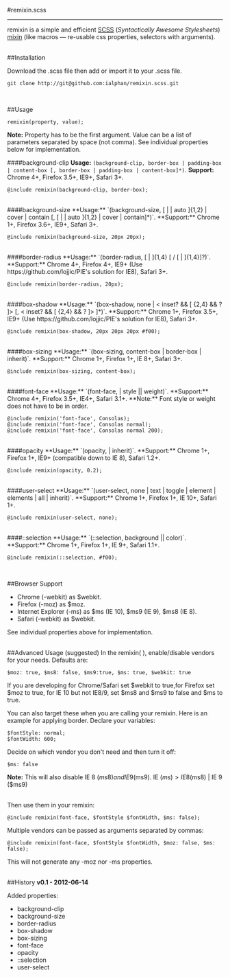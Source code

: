 #remixin.scss
***
remixin is a simple and efficient [SCSS](http://sass-lang.com) (*Syntactically Awesome Stylesheets*) [mixin](http://sass-lang.com/docs/yardoc/file.SASS_REFERENCE.html#mixins) (like macros — re-usable css properties, selectors with arguments).
<br /><br />

##Installation

Download the .scss file then add or import it to your .scss file.

    git clone http://git@github.com:ialphan/remixin.scss.git
<br />

##Usage

	remixin(property, value);
	
**Note:** Property has to be the first argument. Value can be a list of parameters separated by space (not comma). See individual properties below for implementation.

####background-clip
**Usage:** `(background-clip, border-box | padding-box | content-box [, border-box | padding-box | content-box]*)`. 
**Support:** Chrome 4+, Firefox 3.5+, IE9+, Safari 3+.

    @include remixin(background-clip, border-box);

<br />
####background-size
**Usage:** `(background-size, [<length> | <percentage> | auto ]{1,2} | cover | contain [, [ <length> | <percentage> | auto ]{1,2} | cover | contain]*)`. 
**Support:** Chrome 1+, Firefox 3.6+, IE9+, Safari 3+.

    @include remixin(background-size, 20px 20px);

<br />
####border-radius
**Usage:** `(border-radius, [<length> | <percentage> ]{1,4} [ / [ <length> | <percentage> ]{1,4}]?)`. 
**Support:** Chrome 4+, Firefox 4+, IE9+ (Use https://github.com/lojjic/PIE's solution for IE8), Safari 3+.

    @include remixin(border-radius, 20px);

<br />
####box-shadow
**Usage:** `(box-shadow, none | < inset? && [ <length>{2,4} && <color>? ]> [, < inset? && [ <length>{2,4} && <color>? ]> ]*)`. 
**Support:** Chrome 1+, Firefox 3.5+, IE9+ (Use https://github.com/lojjic/PIE's solution for IE8), Safari 3+.

    @include remixin(box-shadow, 20px 20px 20px #f00);

<br />
####box-sizing
**Usage:** `(box-sizing, content-box | border-box | inherit)`. 
**Support:** Chrome 1+, Firefox 1+, IE 8+, Safari 3+.

    @include remixin(box-sizing, content-box);

<br />
####font-face
**Usage:** `(font-face, <font> | style || weight)`. 
**Support:** Chrome 4+, Firefox 3.5+, IE4+, Safari 3.1+. 
**Note:** Font style or weight does not have to be in order.

    @include remixin('font-face', Consolas);
    @include remixin('font-face', Consolas normal);
    @include remixin('font-face', Consolas normal 200);

<br />
####opacity
**Usage:** `(opacity, <alphavalue> | inherit)`. 
**Support:** Chrome 1+, Firefox 1+, IE9+ (compatible down to IE 8), Safari 1.2+.

    @include remixin(opacity, 0.2);

<br />
####user-select
**Usage:** `(user-select, none | text | toggle | element | elements | all | inherit)`. 
**Support:** Chrome 1+, Firefox 1+, IE 10+, Safari 1+.

    @include remixin(user-select, none);

<br />
####::selection
**Usage:** `(::selection, background || color)`. 
**Support:** Chrome 1+, Firefox 1+, IE 9+, Safari 1.1+.

    @include remixin(::selection, #f00);
<br />

##Browser Support
* Chrome (-webkit) as $webkit.
* Firefox (-moz) as $moz.
* Internet Explorer (-ms) as $ms (IE 10), $ms9 (IE 9), $ms8 (IE 8).
* Safari (-webkit) as $webkit.

See individual properties above for implementation.
<br /><br />

##Advanced Usage (suggested)
In the remixin( ), enable/disable vendors for your needs. Defaults are: 

	$moz: true, $ms8: false, $ms9:true, $ms: true, $webkit: true
	
If you are developing for Chrome/Safari set $webkit to true,for Firefox set $moz to true,
for IE 10 but not IE8/9, set $ms8 and $ms9 to false and $ms to true.


You can also target these when you are calling your remixin. Here is an example for applying border. Declare your variables:

    $fontStyle: normal;
    $fontWidth: 600;

Decide on which vendor you don't need and then turn it off:

    $ms: false
**Note:** This will also disable IE 8 ($ms8)  and IE 9 ($ms9). IE ($ms) > IE 8($ms8) | IE 9 ($ms9)

<br />
Then use them in your remixin:

    @include remixin(font-face, $fontStyle $fontWidth, $ms: false);


Multiple vendors can be passed as arguments separated by commas:

    @include remixin(font-face, $fontStyle $fontWidth, $moz: false, $ms: false);  

This will not generate any -moz nor -ms properties.
<br /><br />

##History
**v0.1 - 2012-06-14**

Added properties:

  * background-clip
  * background-size
  * border-radius
  * box-shadow
  * box-sizing
  * font-face
  * opacity
  * ::selection
  * user-select